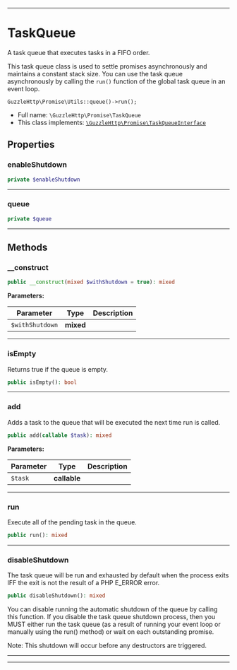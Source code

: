 ***

# TaskQueue

A task queue that executes tasks in a FIFO order.

This task queue class is used to settle promises asynchronously and
maintains a constant stack size. You can use the task queue asynchronously
by calling the `run()` function of the global task queue in an event loop.

    GuzzleHttp\Promise\Utils::queue()->run();

* Full name: `\GuzzleHttp\Promise\TaskQueue`
* This class implements:
[`\GuzzleHttp\Promise\TaskQueueInterface`](./TaskQueueInterface.md)



## Properties


### enableShutdown



```php
private $enableShutdown
```






***

### queue



```php
private $queue
```






***

## Methods


### __construct



```php
public __construct(mixed $withShutdown = true): mixed
```








**Parameters:**

| Parameter | Type | Description |
|-----------|------|-------------|
| `$withShutdown` | **mixed** |  |




***

### isEmpty

Returns true if the queue is empty.

```php
public isEmpty(): bool
```











***

### add

Adds a task to the queue that will be executed the next time run is
called.

```php
public add(callable $task): mixed
```








**Parameters:**

| Parameter | Type | Description |
|-----------|------|-------------|
| `$task` | **callable** |  |




***

### run

Execute all of the pending task in the queue.

```php
public run(): mixed
```











***

### disableShutdown

The task queue will be run and exhausted by default when the process
exits IFF the exit is not the result of a PHP E_ERROR error.

```php
public disableShutdown(): mixed
```

You can disable running the automatic shutdown of the queue by calling
this function. If you disable the task queue shutdown process, then you
MUST either run the task queue (as a result of running your event loop
or manually using the run() method) or wait on each outstanding promise.

Note: This shutdown will occur before any destructors are triggered.









***


***

